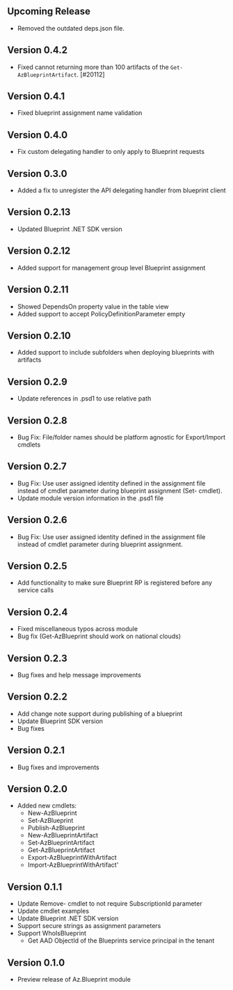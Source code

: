 <!--
    Please leave this section at the top of the change log.

    Changes for the upcoming release should go under the section titled "Upcoming Release", and should adhere to the following format:

    ## Upcoming Release
    * Overview of change #1
        - Additional information about change #1
    * Overview of change #2
        - Additional information about change #2
        - Additional information about change #2
    * Overview of change #3
    * Overview of change #4
        - Additional information about change #4

    ## YYYY.MM.DD - Version X.Y.Z (Previous Release)
    * Overview of change #1
        - Additional information about change #1
-->
## Upcoming Release
* Removed the outdated deps.json file.

## Version 0.4.2
* Fixed cannot returning more than 100 artifacts of the `Get-AzBlueprintArtifact`. [#20112]

## Version 0.4.1
* Fixed blueprint assignment name validation

## Version 0.4.0
* Fix custom delegating handler to only apply to Blueprint requests

## Version 0.3.0
* Added a fix to unregister the API delegating handler from blueprint client

## Version 0.2.13
* Updated Blueprint .NET SDK version

## Version 0.2.12
* Added support for management group level Blueprint assignment

## Version 0.2.11
* Showed DependsOn property value in the table view
* Added support to accept PolicyDefinitionParameter empty

## Version 0.2.10
* Added support to include subfolders when deploying blueprints with artifacts

## Version 0.2.9
* Update references in .psd1 to use relative path

## Version 0.2.8
* Bug Fix: File/folder names should be platform agnostic for Export/Import cmdlets

## Version 0.2.7
* Bug Fix: Use user assigned identity defined in the assignment file instead of cmdlet parameter during blueprint assignment (Set- cmdlet).
* Update module version information in the .psd1 file

## Version 0.2.6
* Bug Fix: Use user assigned identity defined in the assignment file instead of cmdlet parameter during blueprint assignment.

## Version 0.2.5
* Add functionality to make sure Blueprint RP is registered before any service calls

## Version 0.2.4
* Fixed miscellaneous typos across module
* Bug fix (Get-AzBlueprint should work on national clouds)

## Version 0.2.3
- Bug fixes and help message improvements

## Version 0.2.2
- Add change note support during publishing of a blueprint
- Update Blueprint SDK version
- Bug fixes

## Version 0.2.1
* Bug fixes and improvements

## Version 0.2.0
* Added new cmdlets:
    - New-AzBlueprint
    - Set-AzBlueprint
    - Publish-AzBlueprint
    - New-AzBlueprintArtifact
    - Set-AzBlueprintArtifact
    - Get-AzBlueprintArtifact
    - Export-AzBlueprintWithArtifact
    - Import-AzBlueprintWithArtifact'

## Version 0.1.1
* Update Remove- cmdlet to not require SubscriptionId parameter
* Update cmdlet examples
* Update Blueprint .NET SDK version
* Support secure strings as assignment parameters
* Support WhoIsBlueprint
     - Get AAD ObjectId of the Blueprints service principal in the tenant

## Version 0.1.0
* Preview release of Az.Blueprint module
